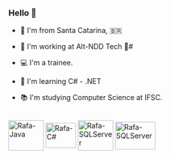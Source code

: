 ### Hello 👋

- 📌 I'm from Santa Catarina, 🇧🇷

- 🔭 I'm working at Alt-NDD Tech 🚀#

- 💻 I'm a trainee.

- 🌱 I'm learning C# - .NET

- 📚 I'm studying Computer Science at IFSC.



</div>
<div style="display: inline_block"><br>
  <img align="center" alt="Rafa-Java" height="60" width="70" src="https://cdn.jsdelivr.net/gh/devicons/devicon/icons/java/java-original-wordmark.svg">
  <img align="center" alt="Rafa-C#" height="50" width="60" src="https://cdn.jsdelivr.net/gh/devicons/devicon/icons/csharp/csharp-plain.svg">
  <img align="center" alt="Rafa-SQLServer" height="60" width="70" src="https://cdn.jsdelivr.net/gh/devicons/devicon/icons/microsoftsqlserver/microsoftsqlserver-plain.svg">
  <img align="center" alt="Rafa-SQLServer" height="55" width="80" src="https://upload.wikimedia.org/wikipedia/commons/3/38/SQLite370.svg">
</div>

